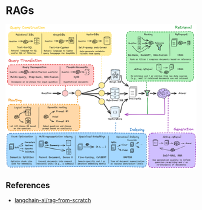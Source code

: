# RAGs

![RAGs](docs/rags.png)

## References

- [langchain-ai/rag-from-scratch](https://github.com/langchain-ai/rag-from-scratch)
